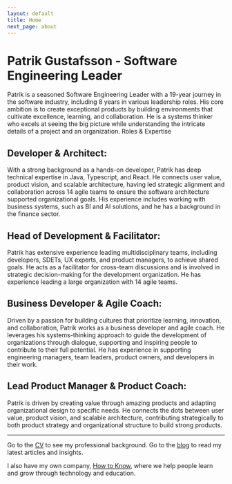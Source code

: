 ```yaml
---
layout: default
title: Home
next_page: about
---
```


# Patrik Gustafsson - Software Engineering Leader

Patrik is a seasoned Software Engineering Leader with a 19-year journey in the software industry, including 8 years in various leadership roles. His core ambition is to create exceptional products by building environments that cultivate excellence, learning, and collaboration. He is a systems thinker who excels at seeing the big picture while understanding the intricate details of a project and an organization.
Roles & Expertise

## Developer & Architect:
With a strong background as a hands-on developer, Patrik has deep technical expertise in Java, Typescript, and React. He connects user value, product vision, and scalable architecture, having led strategic alignment and collaboration across 14 agile teams to ensure the software architecture supported organizational goals. His experience includes working with business systems, such as BI and AI solutions, and he has a background in the finance sector.

## Head of Development & Facilitator:
Patrik has extensive experience leading multidisciplinary teams, including developers, SDETs, UX experts, and product managers, to achieve shared goals. He acts as a facilitator for cross-team discussions and is involved in strategic decision-making for the development organization. He has experience leading a large organization with 14 agile teams.

## Business Developer & Agile Coach:
Driven by a passion for building cultures that prioritize learning, innovation, and collaboration, Patrik works as a business developer and agile coach. He leverages his systems-thinking approach to guide the development of organizations through dialogue, supporting and inspiring people to contribute to their full potential. He has experience in supporting engineering managers, team leaders, product owners, and developers in their work.

## Lead Product Manager & Product Coach:
Patrik is driven by creating value through amazing products and adapting organizational design to specific needs. He connects the dots between user value, product vision, and scalable architecture, contributing strategically to both product strategy and organizational structure to build strong products.

---

Go to the [CV](/cv/) to see my professional background.
Go to the [blog](/blog/) to read my latest articles and insights.

I also have my own company, [How to Know](https://howtoknow.se), where we help people learn and grow through technology and education.
